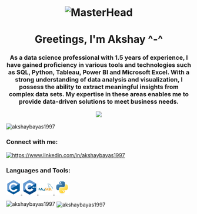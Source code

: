 <h1 align="center">
  <img src="https://www.gizmodo.com.au/wp-content/uploads/sites/2/2015/12/16/mcuheoyzl3keydukmeig.gif?quality=80&resize=832,468" alt="MasterHead">
</h1>
<h1 align="center">Greetings, I'm Akshay ^-^ </h1>
<h3 align="center">As a data science professional with 1.5 years of experience, I have gained proficiency in various tools and technologies such as SQL, Python, Tableau, Power BI and Microsoft Excel. With a strong understanding of data analysis and visualization, I possess the ability to extract meaningful insights from complex data sets. My expertise in these areas enables me to provide data-driven solutions to meet business needs.</h3>

<p align="center">
  <img src="https://cdn.dribbble.com/users/2172077/screenshots/7111446/media/9427caeb8c1e8ee48c47adc935c77785.gif">
</p>
<p align="left"> <img src="https://komarev.com/ghpvc/?username=akshaybayas1997&label=Profile%20views&color=0e75b6&style=flat" alt="akshaybayas1997" /> </p>

<h3 align="left">Connect with me:</h3>
<p align="left">
<a href="https://linkedin.com/in/https://www.linkedin.com/in/akshaybayas1997" target="blank"><img align="center" src="https://raw.githubusercontent.com/rahuldkjain/github-profile-readme-generator/master/src/images/icons/Social/linked-in-alt.svg" alt="https://www.linkedin.com/in/akshaybayas1997" height="30" width="40" /></a>
</p>

<h3 align="left">Languages and Tools:</h3>
<p align="left"> <a href="https://www.cprogramming.com/" target="_blank" rel="noreferrer"> <img src="https://raw.githubusercontent.com/devicons/devicon/master/icons/c/c-original.svg" alt="c" width="40" height="40"/> </a> <a href="https://www.w3schools.com/cpp/" target="_blank" rel="noreferrer"> <img src="https://raw.githubusercontent.com/devicons/devicon/master/icons/cplusplus/cplusplus-original.svg" alt="cplusplus" width="40" height="40"/> </a> <a href="https://www.mysql.com/" target="_blank" rel="noreferrer"> <img src="https://raw.githubusercontent.com/devicons/devicon/master/icons/mysql/mysql-original-wordmark.svg" alt="mysql" width="40" height="40"/> </a> <a href="https://www.python.org" target="_blank" rel="noreferrer"> <img src="https://raw.githubusercontent.com/devicons/devicon/master/icons/python/python-original.svg" alt="python" width="40" height="40"/> </a> </p>

<p><img align="left" src="https://github-readme-stats.vercel.app/api/top-langs?username=akshaybayas1997&show_icons=true&locale=en&layout=compact" alt="akshaybayas1997" /></p>

<p>&nbsp;<img align="center" src="https://github-readme-stats.vercel.app/api?username=akshaybayas1997&show_icons=true&locale=en" alt="akshaybayas1997" /></p>
